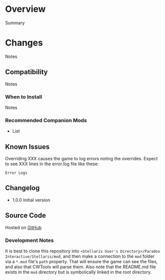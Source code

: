 # Overview

Summary

# Changes

Notes

## Compatibility

Notes

### When to Install

Notes

### Recommended Companion Mods

* List

## Known Issues

Overriding XXX causes the game to log errors noting the overrides.  Expect to see XXX lines in the error.log file like these:

```
Error Logs
```

## Changelog

* 1.0.0 Initial version

## Source Code

Hosted on [GitHub](https://github.com/corsairmarks/organic_trophy_merge)

### Development Notes

It is best to clone this repository into `<Stellaris User's Directory>/Paradox Interactive/Stellaris/mod`, and then make a connection to the `mod` folder via a `*.mod` file's `path` property.  That will ensure the game can see the files, and also that CWTools will parse them.  Also note that the README.md file exists in the `mod` directory but is symbolically linked in the root directory.